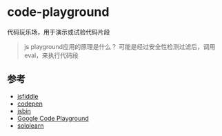 # code-playground
代码玩乐场，用于演示或试验代码片段

>js playground应用的原理是什么？ 可能是经过安全性检测过滤后，调用eval，来执行代码段

## 参考
- [jsfiddle](https://jsfiddle.net/)
- [codepen](https://codepen.io/pen/)
- [jsbin](http://jsbin.com/?html,js,output)
- [Google Code Playground](https://developers.google.com/apis-explorer/?csw=1#p/)
- [sololearn](https://code.sololearn.com/#html)
